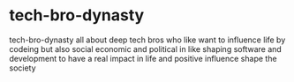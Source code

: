 # tech-bro-dynasty
tech-bro-dynasty all about deep tech bros who like want to influence life by codeing but also social economic and political in like shaping software and development to have a real impact in life and positive influence shape the society 
